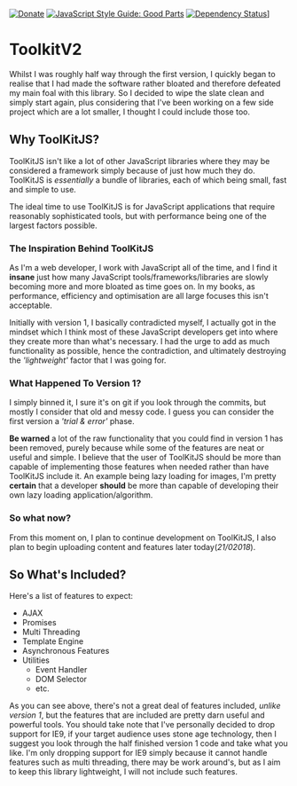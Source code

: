 [![Donate](https://img.shields.io/badge/Donate-PayPal-green.svg)](https://www.paypal.me/JO3W3BD3V)
 [![JavaScript Style Guide: Good Parts](https://img.shields.io/badge/code%20style-goodparts-brightgreen.svg?style=flat)](https://github.com/dwyl/goodparts "JavaScript The Good Parts")
 [![Dependency Status](https://david-dm.org/dwyl/esta.svg)](https://david-dm.org/dwyl/esta)]

# ToolkitV2
Whilst I was roughly half way through the first version, I quickly began to realise that I had made the software rather bloated and therefore defeated my main foal with this library. So I decided to wipe the slate clean and simply start again, plus considering that I've been working on a few side project which are a lot smaller, I thought I could include those too.

## Why ToolKitJS?
ToolKitJS isn't like a lot of other JavaScript libraries where they may be considered a framework simply because of just how much they do. ToolKitJS is _essentially_ a bundle of libraries, each of which being small, fast and simple to use. 

The ideal time to use ToolKitJS is for JavaScript applications that require reasonably sophisticated tools, but with performance being one of the largest factors possible. 

### The Inspiration Behind ToolKitJS
As I'm a web developer, I work with JavaScript all of the time, and I find it **insane** just how many JavaScript tools/frameworks/libraries are slowly becoming more and more bloated as time goes on. In my books, as performance, efficiency and optimisation are all large focuses this isn't acceptable. 

Initially with version 1, I basically contradicted myself, I actually got in the mindset which I think most of these JavaScript developers get into where they create more than what's necessary. I had the urge to add as much functionality as possible, hence the contradiction, and ultimately destroying the _'lightweight'_ factor that I was going for.  

### What Happened To Version 1?
I simply binned it, I sure it's on git if you look through the commits, but mostly I consider that old and messy code. I guess you can consider the first version a _'trial & error'_ phase. 

**Be warned** a lot of the raw functionality that you could find in version 1 has been removed, purely because while some of the features are neat or useful and simple. I believe that the user of ToolKitJS should be more than capable of implementing those features when needed rather than have ToolKitJS include it. An example being lazy loading for images, I'm pretty **certain** that a developer **should** be more than capable of developing their own lazy loading application/algorithm. 

### So what now? 
From this moment on, I plan to continue development on ToolKitJS, I also plan to begin uploading content and features later today(_21/02018_).


## So What's Included?
Here's a list of features to expect: 

- AJAX
- Promises
- Multi Threading
- Template Engine 
- Asynchronous Features
- Utilities 
  - Event Handler
  - DOM Selector 
  - etc.

As you can see above, there's not a great deal of features included, _unlike version 1_, but the features that are included are pretty darn useful and powerful tools. You should take note that I've personally decided to drop support for IE9, if your target audience uses stone age technology, then I suggest you look through the half finished version 1 code and take what you like. I'm only dropping support for IE9 simply because it cannot handle features such as multi threading, there may be work around's, but as I aim to keep this library lightweight, I will not include such features.
